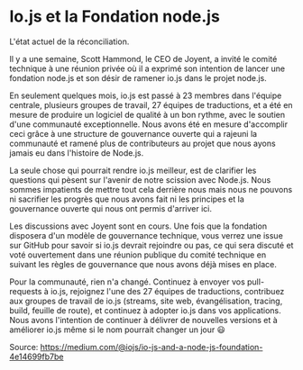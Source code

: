 # Io.js et la Fondation node.js
L'état actuel de la réconciliation.

Il y a une semaine, Scott Hammond, le CEO de Joyent, a invité le comité technique à une réunion privée où il a exprimé son intention de lancer une fondation node.js et son désir de ramener io.js dans le projet node.js.

En seulement quelques mois, io.js est passé à 23 membres dans l'équipe centrale, plusieurs groupes de travail, 27 équipes de traductions, et a été en mesure de produire un logiciel de qualité à un bon rythme, avec le soutien d'une communauté exceptionnelle. Nous avons été en mesure d'accomplir ceci grâce à une structure de gouvernance ouverte qui a rajeuni la communauté et ramené plus de contributeurs au projet que nous ayons jamais eu dans l'histoire de Node.js.

La seule chose qui pourrait rendre io.js meilleur, est de clarifier les questions qui pèsent sur l'avenir de notre scission avec Node.js. Nous sommes impatients de mettre tout cela derrière nous mais nous ne pouvons ni sacrifier les progrès que nous avons fait ni les principes et la gouvernance ouverte qui nous ont permis d'arriver ici.

Les discussions avec Joyent sont en cours. Une fois que la fondation disposera d'un modèle de gouvernance technique, vous verrez une issue sur GitHub pour savoir si io.js devrait rejoindre ou pas, ce qui sera discuté et voté ouvertement dans une réunion publique du comité technique en suivant les règles de gouvernance que nous avons déjà mises en place.

Pour la communauté, rien n'a changé. Continuez à envoyer vos pull-requests à io.js, rejoignez l'une des 27 équipes de traductions, contribuez aux groupes de travail de io.js (streams, site web, évangélisation, tracing, build, feuille de route), et continuez à adopter io.js dans vos applications. Nous avons l'intention de continuer à délivrer de nouvelles versions et à améliorer io.js même si le nom pourrait changer un jour :smiley:

Source: https://medium.com/@iojs/io-js-and-a-node-js-foundation-4e14699fb7be
